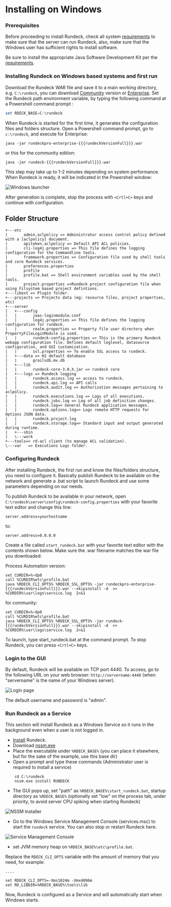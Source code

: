 # Installing on Windows

### Prerequisites

Before proceeding to install Rundeck, check all system [requirements](https://docs.rundeck.com/docs/administration/install/system-requirements.html) to make sure that the server can run Rundeck, also, make sure that the Windows user has sufficient rights to install software.

Be sure to install the appropriate Java Software Development Kit per the [requirements](https://docs.rundeck.com/docs/administration/install/system-requirements.html).

### Installing Rundeck on Windows based systems and first run

Download the Rundeck WAR file and save it to a main working directory, e.g. `C:\rundeck`, you can download [Community](https://www.rundeck.com/open-source/download) version or [Enterprise](https://download.rundeck.com/). Set the Rundeck path environment variable, by typing the following command at a Powershell command prompt :

```powershell
set RDECK_BASE=C:\rundeck
```

When Rundeck is started for the first time, it generates the configuration files and folders structure. Open a Powershell command prompt, go to `c:\rundeck`, and execute
for Enterprise:

```
java -jar rundeckpro-enterprise-{{{rundeckVersionFull}}}.war
```

or this for the community edition:

```
java -jar rundeck-{{{rundeckVersionFull}}}.war
```

This step may take up to 1-2 minutes depending on system performance. When Rundeck is ready, it will be indicated in the Powershell window:

![Windows launcher](~@assets/img/windows-launcher.png)

After generation is complete, stop the process with `<Crtl+C>` keys and continue with configuration.

## Folder Structure

```
+---etc
|       admin.aclpolicy => Administrator access control policy defined with a [aclpolicy] document.
|       apitoken.aclpolicy => Default API ACL policies.
|       cli-log4j.properties => This file defines the logging configuration for the Commandline tools.
|       framework.properties => Configuration file used by shell tools and core Rundeck services.
|       preferences.properties
|       profile
|       profile.bat => Shell environment variables used by the shell tools.
|       project.properties =>Rundeck project configuration file when using Filsystem based project defintions.
+---libext => Plugin folder.
+---projects => Projects data (eg: resource files, project properties, etc)
+---server
|   +---config
|   |       jaas-loginmodule.conf
|   |       log4j.properties => This file defines the logging configuration for rundeck.
|   |       realm.properties => Property file user directory when PropertyFileLoginModule is used.
|   |       rundeck-config.properties => This is the primary Rundeck webapp configuration file. Defines default loglevel, datasource configuration, and GUI customization.
|   |       ssl.properties => To enable SSL access to rundeck.
|   +---data => H2 default database
|   |       grailsdb.mv.db
|   +---lib
|   |       rundeck-core-3.0.X.jar => rundeck core
|   +---logs => Rundeck logging
|   |       rundeck.access.log => access to rundeck.
|   |       rundeck.api.log => API calls
|   |       rundeck.audit.log => Authorization messages pertaining to aclpolicy.
|   |       rundeck.executions.log => Logs of all executions.
|   |       rundeck.jobs.log => Log of all job definition changes.
|   |       rundeck.log=> General Rundeck application messages.
|   |       rundeck.options.log=> Logs remote HTTP requests for Options JSON data.
|   |       rundeck.project.log
|   |       rundeck.storage.log=> Standard input and output generated during runtime.
|   +---sbin
|   \---work
+---tools=> rd-acl client (to manage ACL validation).
\---var   => Executions Logs folder.
```

### Configuring Rundeck

After installing Rundeck, the first run and know the files/folders structure, you need to configure it. Basically publish Rundeck to be available on the network and generate a .bat script to launch Rundeck and use some parameters depending on our needs.

To publish Rundeck to be available in your network, open `C:\rundeck\server\config\rundeck-config.properties` with your favorite text editor and change this line:

```properties
server.address=yourhostname
```

to:

```properties
server.address=0.0.0.0
```

Create a file called `start_rundeck.bat` with your favorite text editor with the contents shown below. Make sure the .war filename matches the war file you downloaded:

Process Automation version:

```batch
set CURDIR=%~dp0
call %CURDIR%etc\profile.bat
java %RDECK_CLI_OPTS% %RDECK_SSL_OPTS% -jar rundeckpro-enterprise-{{{rundeckVersionFull}}}.war --skipinstall -d  >> %CURDIR%\var\logs\service.log  2>&1
```

for community:

```batch
set CURDIR=%~dp0
call %CURDIR%etc\profile.bat
java %RDECK_CLI_OPTS% %RDECK_SSL_OPTS% -jar rundeck-{{{rundeckVersionFull}}}.war --skipinstall -d  >> %CURDIR%\var\logs\service.log  2>&1
```



To launch, type start_rundeck.bat at the command prompt. To stop Rundeck, you can press `<Crtl+C>` keys.

### Login to the GUI

By default, Rundeck will be available on TCP port 4440. To access, go to the following URL on your web browser: `http://servername:4440` (when "servername" is the name of your Windows server).

![Login page](~@assets/img/login-page.png)

The default username and password is "admin".

### Run Rundeck as a Service

This section will install Rundeck as a Windows Service so it runs in the background even when a user is not logged in.

- [Install](#installing-rundeck-on-windows-systems-and-first-run) Rundeck.
- Download [nssm.exe](http://nssm.cc/)
- Place the executable under `%RDECK_BASE%` (you can place it elsewhere, but for the sake of the example, use this base dir)
- Open a prompt and type these commands (Administrator user is required to install a service)

```batch
    cd C:\rundeck
    nssm.exe install RUNDECK
```

- The GUI pops up, set "path" as `%RDECK_BASE%\start_rundeck.bat`, startup directory as `%RDECK_BASE%` (optionally set "low" on the process tab, under priority, to avoid server CPU spiking when starting Rundeck)

![NSSM Installer](~@assets/img/nssm-installer.png)

- Go to the Windows Service Management Console (services.msc) to start the `rundeck` service. You can also stop or restart Rundeck here.

![Service Management Console](~@assets/img/service-management-console.png)

- set JVM memory heap on `%RDECK_BASE%\etc\profile.bat`.

Replace the `RDECK_CLI_OPTS` variable with the amount of memory that you need, for example:

```batch
....

set RDECK_CLI_OPTS=-Xms1024m -Xmx4096m
set RD_LIBDIR=%RDECK_BASE%\tools\lib
```

Now, Rundeck is configured as a Service and will automatically start when Windows starts.

